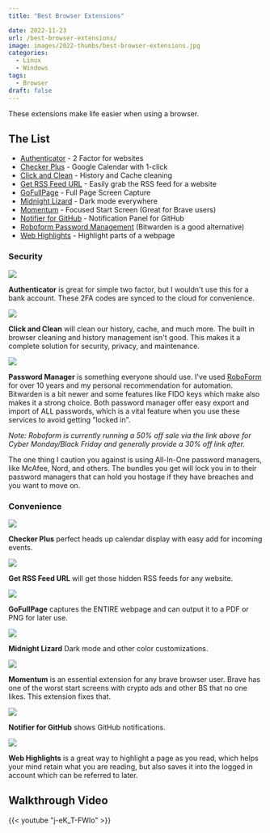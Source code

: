 ```yaml
---
title: "Best Browser Extensions"

date: 2022-11-23
url: /best-browser-extensions/
image: images/2022-thumbs/best-browser-extensions.jpg
categories:
  - Linux
  - Windows
tags:
  - Browser
draft: false
---
```

These extensions make life easier when using a browser. 
<!--more-->

## The List

- [Authenticator](https://chrome.google.com/webstore/detail/authenticator/bhghoamapcdpbohphigoooaddinpkbai) - 2 Factor for websites
- [Checker Plus](https://chrome.google.com/webstore/detail/checker-plus-for-google-c/hkhggnncdpfibdhinjiegagmopldibha) - Google Calendar with 1-click
- [Click and Clean](https://chrome.google.com/webstore/detail/clickclean/ghgabhipcejejjmhhchfonmamedcbeod) - History and Cache cleaning
- [Get RSS Feed URL](https://chrome.google.com/webstore/detail/get-rss-feed-url/kfghpdldaipanmkhfpdcjglncmilendn) - Easily grab the RSS feed for a website
- [GoFullPage](https://chrome.google.com/webstore/detail/gofullpage-full-page-scre/fdpohaocaechififmbbbbbknoalclacl) - Full Page Screen Capture
- [Midnight Lizard](https://chrome.google.com/webstore/detail/midnight-lizard/pbnndmlekkboofhnbonilimejonapojg) - Dark mode everywhere
- [Momentum](https://chrome.google.com/webstore/detail/momentum/laookkfknpbbblfpciffpaejjkokdgca) - Focused Start Screen (Great for Brave users)
- [Notifier for GitHub](https://chrome.google.com/webstore/detail/notifier-for-github/lmjdlojahmbbcodnpecnjnmlddbkjhnn) - Notification Panel for GitHub
- [Roboform Password Management](https://www.anrdoezrs.net/click-9109049-14329390) (Bitwarden is a good alternative)
- [Web Highlights](https://chrome.google.com/webstore/detail/web-highlights-pdf-web-hi/hldjnlbobkdkghfidgoecgmklcemanhm) - Highlight parts of a webpage

### Security
![](/images/2022/best-browser-extensions/auth.png)

**Authenticator** is great for simple two factor, but I wouldn't use this for a bank account. These 2FA codes are synced to the cloud for convenience. 

![](/images/2022/best-browser-extensions/clickandclean.png)

**Click and Clean** will clean our history, cache, and much more. The built in browser cleaning and history management isn't good. This makes it a complete solution for security, privacy, and maintenance. 

![](/images/2022/best-browser-extensions/roboform.png)

**Password Manager** is something everyone should use. I've used [RoboForm](https://www.anrdoezrs.net/click-9109049-14329390) for over 10 years and my personal recommendation for automation. Bitwarden is a bit newer and some features like FIDO keys which make also makes it a strong choice. Both password manager offer easy export and import of ALL passwords, which is a vital feature when you use these services to avoid getting "locked in". 

_Note: Roboform is currently running a 50% off sale via the link above for Cyber Monday/Black Friday and generally provide a 30% off link after._

The one thing I caution you against is using All-In-One password managers, like McAfee, Nord, and others. The bundles you get will lock you in to their password managers that can hold you hostage if they have breaches and you want to move on. 

### Convenience 

![](/images/2022/best-browser-extensions/checker-plus.png)

**Checker Plus** perfect heads up calendar display with easy add for incoming events. 

![](/images/2022/best-browser-extensions/rss-feeds.png)

**Get RSS Feed URL** will get those hidden RSS feeds for any website. 

![](/images/2022/best-browser-extensions/fullscreen.png)

**GoFullPage** captures the ENTIRE webpage and can output it to a PDF or PNG for later use. 

![](/images/2022/best-browser-extensions/midnight-lizard.png)

**Midnight Lizard** Dark mode and other color customizations. 

![](/images/2022/best-browser-extensions/momentum.jpg)

**Momentum** is an essential extension for any brave browser user. Brave has one of the worst start screens with crypto ads and other BS that no one likes. This extension fixes that.

![](/images/2022/best-browser-extensions/github-notifications.png)

**Notifier for GitHub** shows GitHub notifications.

![](/images/2022/best-browser-extensions/highlights.png)

**Web Highlights** is a great way to highlight a page as you read, which helps your mind retain what you are reading, but also saves it into the logged in account which can be referred to later. 

## Walkthrough Video

{{< youtube "j-eK_T-FWIo" >}}
